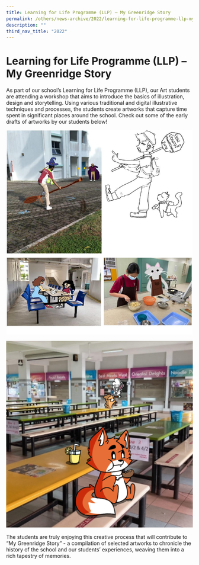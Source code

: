 ```yaml
---
title: Learning for Life Programme (LLP) – My Greenridge Story
permalink: /others/news-archive/2022/learning-for-life-programme-llp-my-greenridge-story/
description: ""
third_nav_title: "2022"
---
```

# **Learning for Life Programme (LLP) –  My Greenridge Story**

As part of our school’s Learning for Life Programme (LLP), our Art students are attending a workshop that aims to introduce the basics of illustration, design and storytelling. Using various traditional and digital illustrative techniques and processes, the students create artworks that capture time spent in significant places around the school. Check out some of the early drafts of artworks by our students below!

![](/images/llp1.jpg)

![](/images/Untitled404_20220221172446.png)

The students are truly enjoying this creative process that will contribute to “My Greenridge Story” - a compilation of selected artworks to chronicle the history of the school and our students’ experiences, weaving them into a rich tapestry of memories.